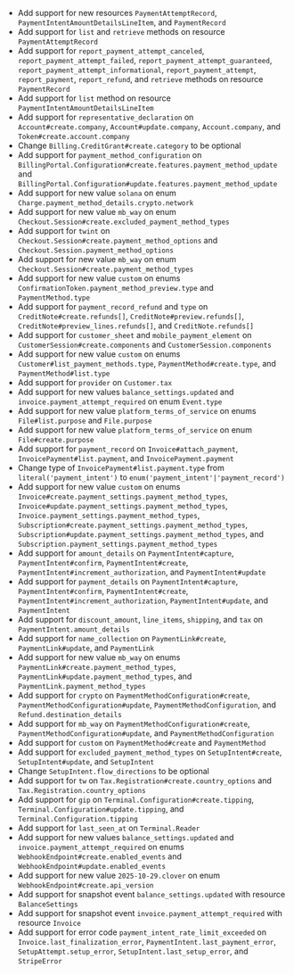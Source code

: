 * Add support for new resources `PaymentAttemptRecord`, `PaymentIntentAmountDetailsLineItem`, and `PaymentRecord`
* Add support for `list` and `retrieve` methods on resource `PaymentAttemptRecord`
* Add support for `report_payment_attempt_canceled`, `report_payment_attempt_failed`, `report_payment_attempt_guaranteed`, `report_payment_attempt_informational`, `report_payment_attempt`, `report_payment`, `report_refund`, and `retrieve` methods on resource `PaymentRecord`
* Add support for `list` method on resource `PaymentIntentAmountDetailsLineItem`
* Add support for `representative_declaration` on `Account#create.company`, `Account#update.company`, `Account.company`, and `Token#create.account.company`
* Change `Billing.CreditGrant#create.category` to be optional
* Add support for `payment_method_configuration` on `BillingPortal.Configuration#create.features.payment_method_update` and `BillingPortal.Configuration#update.features.payment_method_update`
* Add support for new value `solana` on enum `Charge.payment_method_details.crypto.network`
* Add support for new value `mb_way` on enum `Checkout.Session#create.excluded_payment_method_types`
* Add support for `twint` on `Checkout.Session#create.payment_method_options` and `Checkout.Session.payment_method_options`
* Add support for new value `mb_way` on enum `Checkout.Session#create.payment_method_types`
* Add support for new value `custom` on enums `ConfirmationToken.payment_method_preview.type` and `PaymentMethod.type`
* Add support for `payment_record_refund` and `type` on `CreditNote#create.refunds[]`, `CreditNote#preview.refunds[]`, `CreditNote#preview_lines.refunds[]`, and `CreditNote.refunds[]`
* Add support for `customer_sheet` and `mobile_payment_element` on `CustomerSession#create.components` and `CustomerSession.components`
* Add support for new value `custom` on enums `Customer#list_payment_methods.type`, `PaymentMethod#create.type`, and `PaymentMethod#list.type`
* Add support for `provider` on `Customer.tax`
* Add support for new values `balance_settings.updated` and `invoice.payment_attempt_required` on enum `Event.type`
* Add support for new value `platform_terms_of_service` on enums `File#list.purpose` and `File.purpose`
* Add support for new value `platform_terms_of_service` on enum `File#create.purpose`
* Add support for `payment_record` on `Invoice#attach_payment`, `InvoicePayment#list.payment`, and `InvoicePayment.payment`
* Change type of `InvoicePayment#list.payment.type` from `literal('payment_intent')` to `enum('payment_intent'|'payment_record')`
* Add support for new value `custom` on enums `Invoice#create.payment_settings.payment_method_types`, `Invoice#update.payment_settings.payment_method_types`, `Invoice.payment_settings.payment_method_types`, `Subscription#create.payment_settings.payment_method_types`, `Subscription#update.payment_settings.payment_method_types`, and `Subscription.payment_settings.payment_method_types`
* Add support for `amount_details` on `PaymentIntent#capture`, `PaymentIntent#confirm`, `PaymentIntent#create`, `PaymentIntent#increment_authorization`, and `PaymentIntent#update`
* Add support for `payment_details` on `PaymentIntent#capture`, `PaymentIntent#confirm`, `PaymentIntent#create`, `PaymentIntent#increment_authorization`, `PaymentIntent#update`, and `PaymentIntent`
* Add support for `discount_amount`, `line_items`, `shipping`, and `tax` on `PaymentIntent.amount_details`
* Add support for `name_collection` on `PaymentLink#create`, `PaymentLink#update`, and `PaymentLink`
* Add support for new value `mb_way` on enums `PaymentLink#create.payment_method_types`, `PaymentLink#update.payment_method_types`, and `PaymentLink.payment_method_types`
* Add support for `crypto` on `PaymentMethodConfiguration#create`, `PaymentMethodConfiguration#update`, `PaymentMethodConfiguration`, and `Refund.destination_details`
* Add support for `mb_way` on `PaymentMethodConfiguration#create`, `PaymentMethodConfiguration#update`, and `PaymentMethodConfiguration`
* Add support for `custom` on `PaymentMethod#create` and `PaymentMethod`
* Add support for `excluded_payment_method_types` on `SetupIntent#create`, `SetupIntent#update`, and `SetupIntent`
* Change `SetupIntent.flow_directions` to be optional
* Add support for `tw` on `Tax.Registration#create.country_options` and `Tax.Registration.country_options`
* Add support for `gip` on `Terminal.Configuration#create.tipping`, `Terminal.Configuration#update.tipping`, and `Terminal.Configuration.tipping`
* Add support for `last_seen_at` on `Terminal.Reader`
* Add support for new values `balance_settings.updated` and `invoice.payment_attempt_required` on enums `WebhookEndpoint#create.enabled_events` and `WebhookEndpoint#update.enabled_events`
* Add support for new value `2025-10-29.clover` on enum `WebhookEndpoint#create.api_version`
* Add support for snapshot event `balance_settings.updated` with resource `BalanceSettings`
* Add support for snapshot event `invoice.payment_attempt_required` with resource `Invoice`
* Add support for error code `payment_intent_rate_limit_exceeded` on `Invoice.last_finalization_error`, `PaymentIntent.last_payment_error`, `SetupAttempt.setup_error`, `SetupIntent.last_setup_error`, and `StripeError`